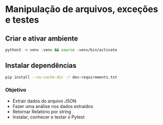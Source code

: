 # Manipulação de arquivos, exceções e testes


## Criar e ativar ambiente

```bash
python3 -m venv .venv && source .venv/bin/activate
```

## Instalar dependências

```bash
pip install --no-cache-dir -r dev-requirements.txt
```

### Objetivo

- Extrair dados do arquivo JSON
- Fazer uma análise nos dados extraídos
- Retornar Relatório por string
- Instalar, conhecer e testar o Pytest